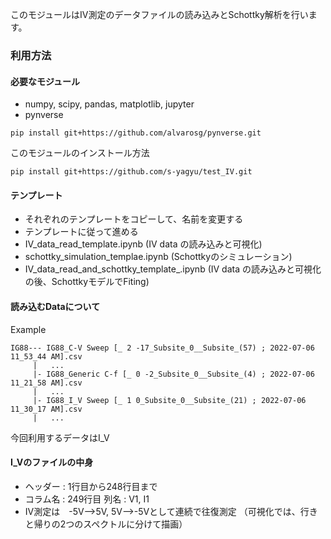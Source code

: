 このモジュールはIV測定のデータファイルの読み込みとSchottky解析を行います。

### 利用方法

#### 必要なモジュール
- numpy, scipy, pandas, matplotlib, jupyter
- pynverse 
```
pip install git+https://github.com/alvarosg/pynverse.git
```
このモジュールのインストール方法
```
pip install git+https://github.com/s-yagyu/test_IV.git
```
#### テンプレート
- それぞれのテンプレートをコピーして、名前を変更する
- テンプレートに従って進める
- IV_data_read_template.ipynb  (IV data の読み込みと可視化)
- schottky_simulation_templae.ipynb (Schottkyのシミュレーション)
- IV_data_read_and_schottky_template_.ipynb (IV data の読み込みと可視化の後、SchottkyモデルでFiting)


#### 読み込むDataについて

Example
```
IG88--- IG88_C-V Sweep [_ 2 -17_Subsite_0__Subsite_(57) ; 2022-07-06 11_53_44 AM].csv
     |   ...
     |- IG88_Generic C-f [_ 0 -2_Subsite_0__Subsite_(4) ; 2022-07-06 11_21_58 AM].csv
     |   ...
     |- IG88_I_V Sweep [_ 1 0_Subsite_0__Subsite_(21) ; 2022-07-06 11_30_17 AM].csv
     |   ...
```

今回利用するデータはI_V

#### I_Vのファイルの中身

- ヘッダー : 1行目から248行目まで
- コラム名 : 249行目 列名 : V1, I1
- IV測定は　-5V-->5V, 5V-->-5Vとして連続で往復測定
（可視化では、行きと帰りの2つのスペクトルに分けて描画）




